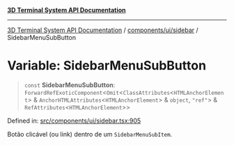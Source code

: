 [**3D Terminal System API Documentation**](../../../../README.md)

***

[3D Terminal System API Documentation](../../../../README.md) / [components/ui/sidebar](../README.md) / SidebarMenuSubButton

# Variable: SidebarMenuSubButton

> `const` **SidebarMenuSubButton**: `ForwardRefExoticComponent`\<`Omit`\<`ClassAttributes`\<`HTMLAnchorElement`\> & `AnchorHTMLAttributes`\<`HTMLAnchorElement`\> & `object`, `"ref"`\> & `RefAttributes`\<`HTMLAnchorElement`\>\>

Defined in: [src/components/ui/sidebar.tsx:905](https://github.com/Dicommunitas/ThreeJS_Terminal_3D/blob/7f008de5f667c67ad17e0952a263ff2bb1038f7c/src/components/ui/sidebar.tsx#L905)

Botão clicável (ou link) dentro de um `SidebarMenuSubItem`.
